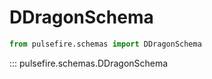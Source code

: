 # DDragonSchema

```python
from pulsefire.schemas import DDragonSchema
```

::: pulsefire.schemas.DDragonSchema
